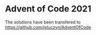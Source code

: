 ﻿# Advent of Code 2021
 
The solutions have been transfered to https://github.com/jstuczyn/AdventOfCode
